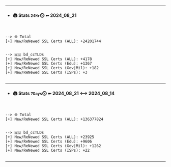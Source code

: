 

---
- #### 🖨️ **Stats** `24Hr`⏲️ ➼ 2024_08_21
```console


--> 🌐 Total
[+] New/ReNewed SSL Certs (ALL): +24201744


--> 🇧🇩 bd_ccTLDs
[+] New/ReNewed SSL Certs (ALL): +4178
[+] New/ReNewed SSL Certs (Edu): +1367
[+] New/ReNewed SSL Certs (Gov|Mil): +182
[+] New/ReNewed SSL Certs (ISPs): +3


```

---
- #### 🖨️ **Stats** `7Days`⏲️ ➼ 2024_08_21 <--> 2024_08_14
```console


--> 🌐 Total
[+] New/ReNewed SSL Certs (ALL): +136377824


--> 🇧🇩 bd_ccTLDs
[+] New/ReNewed SSL Certs (ALL): +23925
[+] New/ReNewed SSL Certs (Edu): +9606
[+] New/ReNewed SSL Certs (Gov|Mil): +1262
[+] New/ReNewed SSL Certs (ISPs): +22


```

---

